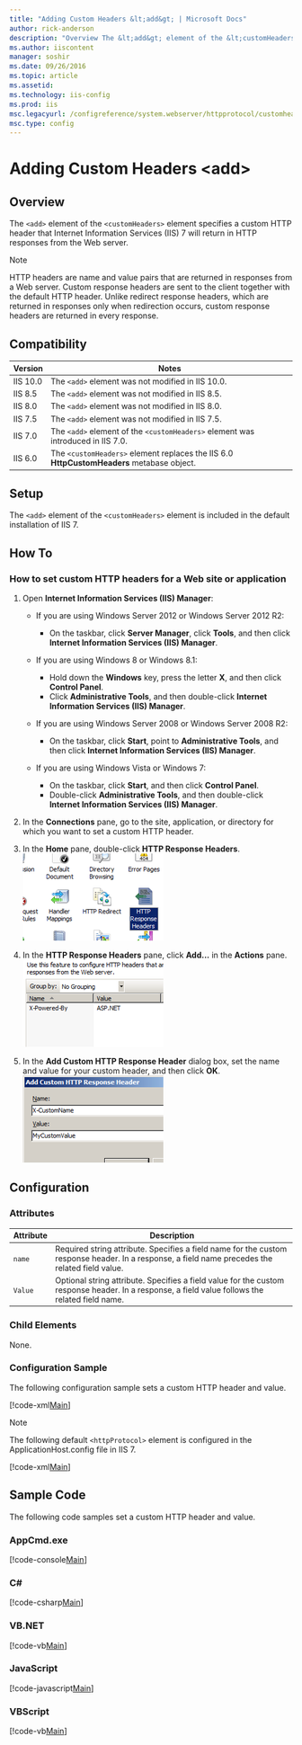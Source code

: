 ```yaml
---
title: "Adding Custom Headers &lt;add&gt; | Microsoft Docs"
author: rick-anderson
description: "Overview The &lt;add&gt; element of the &lt;customHeaders&gt; element specifies a custom HTTP header that Internet Information Services (IIS) 7 will return i..."
ms.author: iiscontent
manager: soshir
ms.date: 09/26/2016
ms.topic: article
ms.assetid: 
ms.technology: iis-config
ms.prod: iis
msc.legacyurl: /configreference/system.webserver/httpprotocol/customheaders/add
msc.type: config
---
```

Adding Custom Headers &lt;add&gt;
====================
<a id="001"></a>
## Overview

The `<add>` element of the `<customHeaders>` element specifies a custom HTTP header that Internet Information Services (IIS) 7 will return in HTTP responses from the Web server.

> [!NOTE]
> HTTP headers are name and value pairs that are returned in responses from a Web server. Custom response headers are sent to the client together with the default HTTP header. Unlike redirect response headers, which are returned in responses only when redirection occurs, custom response headers are returned in every response.

<a id="002"></a>
## Compatibility

| Version | Notes |
| --- | --- |
| IIS 10.0 | The `<add>` element was not modified in IIS 10.0. |
| IIS 8.5 | The `<add>` element was not modified in IIS 8.5. |
| IIS 8.0 | The `<add>` element was not modified in IIS 8.0. |
| IIS 7.5 | The `<add>` element was not modified in IIS 7.5. |
| IIS 7.0 | The `<add>` element of the `<customHeaders>` element was introduced in IIS 7.0. |
| IIS 6.0 | The `<customHeaders>` element replaces the IIS 6.0 **HttpCustomHeaders** metabase object. |

<a id="003"></a>
## Setup

The `<add>` element of the `<customHeaders>` element is included in the default installation of IIS 7.

<a id="004"></a>
## How To

### How to set custom HTTP headers for a Web site or application

1. Open **Internet Information Services (IIS) Manager**: 

    - If you are using Windows Server 2012 or Windows Server 2012 R2: 

        - On the taskbar, click **Server Manager**, click **Tools**, and then click **Internet Information Services (IIS) Manager**.
    - If you are using Windows 8 or Windows 8.1: 

        - Hold down the **Windows** key, press the letter **X**, and then click **Control Panel**.
        - Click **Administrative Tools**, and then double-click **Internet Information Services (IIS) Manager**.
    - If you are using Windows Server 2008 or Windows Server 2008 R2: 

        - On the taskbar, click **Start**, point to **Administrative Tools**, and then click **Internet Information Services (IIS) Manager**.
    - If you are using Windows Vista or Windows 7: 

        - On the taskbar, click **Start**, and then click **Control Panel**.
        - Double-click **Administrative Tools**, and then double-click **Internet Information Services (IIS) Manager**.
2. In the **Connections** pane, go to the site, application, or directory for which you want to set a custom HTTP header.
3. In the **Home** pane, double-click **HTTP Response Headers**.  
    [![](add/_static/image2.png)](add/_static/image1.png)
4. In the **HTTP Response Headers** pane, click **Add...** in the **Actions** pane.  
    [![](add/_static/image4.png)](add/_static/image3.png)
5. In the **Add Custom HTTP Response Header** dialog box, set the name and value for your custom header, and then click **OK**.  
    [![](add/_static/image6.png)](add/_static/image5.png)

<a id="005"></a>
## Configuration

### Attributes

| Attribute | Description |
| --- | --- |
| `name` | Required string attribute. Specifies a field name for the custom response header. In a response, a field name precedes the related field value. |
| `Value` | Optional string attribute. Specifies a field value for the custom response header. In a response, a field value follows the related field name. |

### Child Elements

None.

### Configuration Sample

The following configuration sample sets a custom HTTP header and value.

[!code-xml[Main](add/samples/sample1.xml)]

> [!NOTE]
> The following default `<httpProtocol>` element is configured in the ApplicationHost.config file in IIS 7.

[!code-xml[Main](add/samples/sample2.xml)]

<a id="006"></a>
## Sample Code

The following code samples set a custom HTTP header and value.

### AppCmd.exe

[!code-console[Main](add/samples/sample3.cmd)]

### C#

[!code-csharp[Main](add/samples/sample4.cs)]

### VB.NET

[!code-vb[Main](add/samples/sample5.vb)]

### JavaScript

[!code-javascript[Main](add/samples/sample6.js)]

### VBScript

[!code-vb[Main](add/samples/sample7.vb)]